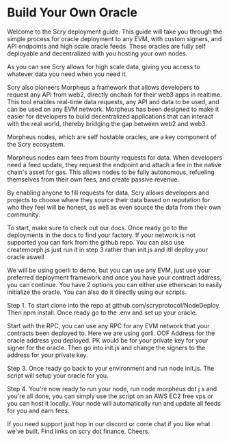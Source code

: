 # Build Your Own Oracle

Welcome to the Scry deployment guide. This guide will take you through the simple process for oracle deployment to any EVM, with custom signers, and API endpoints and high scale oracle feeds. These oracles are fully self deployable and decentralized with you hosting your own nodes.

As you can see Scry allows for high scale data, giving you access to whatever data you need when you need it.

Scry also pioneers Morpheus a framework that allows developers to request any API from web2, directly onchain for their web3 apps in realtime. This tool enables real-time data requests, any API and data to be used, and can be used on any EVM network. Morpheus has been designed to make it easier for developers to build decentralized applications that can interact with the real world, thereby bridging the gap between web2 and web3.

Morpheus nodes, which are self hostable oracles, are a key component of the Scry ecosystem.

Morpheus nodes earn fees from bounty requests for data. When developers need a feed update, they request the endpoint and attach a fee in the native chain's asset for gas. This allows nodes to be fully autonomous, refueling themselves from their own fees, and create passive revenue.

By enabling anyone to fill requests for data, Scry allows developers and projects to choose where they source their data based on reputation for who they feel will be honest, as well as even source the data from their own community.

To start, make sure to check out our docs. Once ready go to the deployments in the docs to find your factory. If your network is not supported you can fork from the github repo. You can also use createmorph.js just run it in step 3 rather than init.js and itll deploy your oracle aswell

We will be using goerli to demo, but you can use any EVM, just use your preferred deployment framework and once you have your contract address, you can continue. You have 2 options you can either use etherscan to easily initialize the oracle. You can also do it directly using our scripts.

Step 1. To start clone into the repo at github.com/scryprotocol/NodeDeploy. Then npm install. Once ready go to the .env and set up your oracle.

Start with the RPC, you can use any RPC for any EVM network that your contracts been deployed to. Here we are using gorli. OOF Address for the oracle address you deployed. PK would be for your private key for your signer for the oracle. Then go into init.js and change the signers to the address for your private key.

Step 3. Once ready go back to your environment and run node init.js. The script will setup your oracle for you.

Step 4. You're now ready to run your node, run node morpheus dot j s and you're all done, you can simply use the script on an AWS EC2 free vps or you can host it locally. Your node will automatically run and update all feeds for you and earn fees.

If you need support just hop in our discord or come chat if you like what we've built. Find links on scry dot finance. Cheers.
